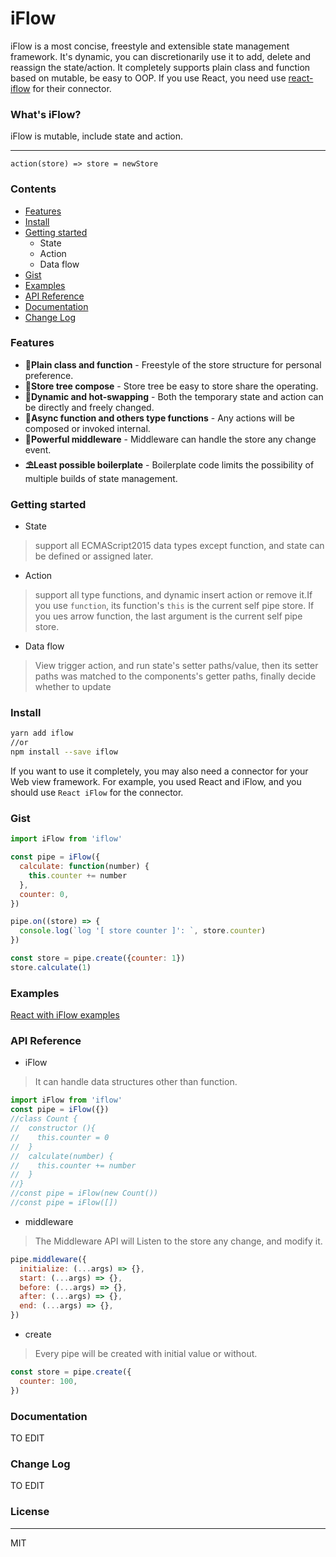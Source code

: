 # iFlow
iFlow is a most concise, freestyle and extensible state management framework. It's dynamic, you can discretionarily use it to add, delete and reassign the state/action. It completely supports plain class and function based on mutable, be easy to OOP. If you use React, you need use [react-iflow](https://github.com/unadlib/react-iflow) for their connector.

### What's iFlow?
iFlow is mutable, include state and action.

---
    action(store) => store = newStore

### Contents
* [Features](https://github.com/unadlib/iflow#features)
* [Install](https://github.com/unadlib/iflow#install)
* [Getting started](https://github.com/unadlib/iflow#getting-started)
    * State
    * Action
    * Data flow
* [Gist](https://github.com/unadlib/iflow#gist)
* [Examples](https://github.com/unadlib/iflow#examples)
* [API Reference](https://github.com/unadlib/iflow#api-reference)
* [Documentation](https://github.com/unadlib/iflow#documentation)
* [Change Log](https://github.com/unadlib/iflow#change-log)

### Features
* **🎯Plain class and function** - Freestyle of the store structure for personal preference.
* **🏬Store tree compose** - Store tree be easy to store share the operating.
* **🎡Dynamic and hot-swapping** - Both the temporary state and action can be directly and freely changed.
* **🚦Async function and others type functions** - Any actions will be composed or invoked internal.
* **🚀Powerful middleware** - Middleware can handle the store any change event.
* **⛱Least possible boilerplate** - Boilerplate code limits the possibility of multiple builds of state management.

### Getting started
* State
> support all ECMAScript2015 data types except function, and state can be defined or assigned later.
* Action
> support all type functions, and dynamic insert action or remove it.If you use `function`, its function's `this` is the current self pipe store. If you ues arrow function, the last argument is the current self pipe store.
* Data flow
> View trigger action, and run state's setter paths/value, then its setter paths was matched to the components's getter paths, finally decide whether to update
### Install
```bash
yarn add iflow
//or
npm install --save iflow
```
If you want to use it completely, you may also need a connector for your Web view framework. For example, you used React and iFlow, and you should use `React iFlow` for the connector.
### Gist
```javascript
import iFlow from 'iflow'

const pipe = iFlow({
  calculate: function(number) {
    this.counter += number
  },
  counter: 0,
})

pipe.on((store) => {
  console.log(`log '[ store counter ]': `, store.counter)
})

const store = pipe.create({counter: 1})
store.calculate(1)
```

### Examples
[React with iFlow examples](https://github.com/unadlib/iflow/tree/master/examples)
### API Reference
* iFlow
>It can handle data structures other than function.
```javascript
import iFlow from 'iflow'
const pipe = iFlow({})
//class Count {
//  constructor (){
//    this.counter = 0
//  }
//  calculate(number) {
//    this.counter += number
//  }
//}
//const pipe = iFlow(new Count())
//const pipe = iFlow([])
```
* middleware
>The Middleware API will Listen to the store any change, and modify it.
```javascript
pipe.middleware({
  initialize: (...args) => {},
  start: (...args) => {},
  before: (...args) => {},
  after: (...args) => {},
  end: (...args) => {},
})
```

* create
>Every pipe will be created with initial value or without.
```javascript
const store = pipe.create({
  counter: 100,
})
```
### Documentation
TO EDIT
### Change Log
TO EDIT
### License

---
MIT